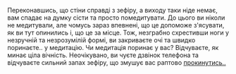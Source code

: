 Переконавшись, що стіни справді з зефіру, а виходу таки ніде немає, вам спадає на думку
сісти та просто помедитувати. До цього ви ніколи не медитували, але чомусь зараз впевнені,
що це допоможе з'ясувати, як ви тут опинились і, що це за місце. Тож, незграбно схрестивши
ноги у незручній та незрозумілій формі, ви закриваєте очі та швидко поринаєте.. у медитацію.
Чи медитація поринає у вас? Відчуваєте, як минає ціла вічність. Неочікувано, ви чуєте дзвінок
телефона та відчуваєте сильний запах зефіру, що змушує вас раптово [прокинутись..](marshmallow.md)
